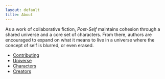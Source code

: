 ```yaml
---
layout: default
title: About
---
```


As a work of collaborative fiction, *Post-Self* maintains cohesion through a shared universe and a core set of characters. From there, authors are encouraged to expand on what it means to live in a universe where the concept of self is blurred, or even erased.

* [Contributing](contributing)
* [Universe](universe)
* [Characters](characters)
* [Creators](creators)
